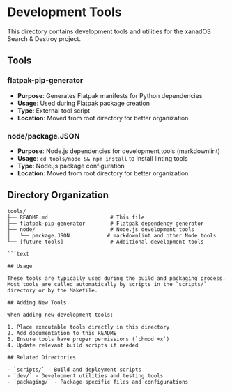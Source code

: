 # Development Tools

This directory contains development tools and utilities for the xanadOS Search & Destroy project.

## Tools

### flatpak-pip-generator

- **Purpose**: Generates Flatpak manifests for Python dependencies
- **Usage**: Used during Flatpak package creation
- **Type**: External tool script
- **Location**: Moved from root directory for better organization

### node/package.JSON

- **Purpose**: Node.js dependencies for development tools (markdownlint)
- **Usage**: `cd tools/node && npm install` to install linting tools
- **Type**: Node.js package configuration
- **Location**: Moved from root directory for better organization

## Directory Organization

```text
tools/
├── README.md                    # This file
├── flatpak-pip-generator        # Flatpak dependency generator
├── node/                        # Node.js development tools
│   └── package.JSON            # markdownlint and other Node tools
└── [future tools]               # Additional development tools

```text

## Usage

These tools are typically used during the build and packaging process.
Most tools are called automatically by scripts in the `scripts/` directory or by the Makefile.

## Adding New Tools

When adding new development tools:

1. Place executable tools directly in this directory
2. Add documentation to this README
3. Ensure tools have proper permissions (`chmod +x`)
4. Update relevant build scripts if needed

## Related Directories

- `scripts/` - Build and deployment scripts
- `dev/` - Development utilities and testing tools
- `packaging/` - Package-specific files and configurations
